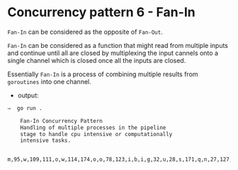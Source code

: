# Concurrency pattern 6 - Fan-In

`Fan-In` can be considered as the opposite of `Fan-Out`.

`Fan-In` can be considered as a function that might read from multiple inputs and continue until all are closed by multiplexing the input cannels onto a single channel which is closed once all the inputs are closed.

Essentially `Fan-In` is a process of combining multiple results from `goroutines` into one channel.

- output:

```bash
⇒  go run .

	Fan-In Concurrency Pattern
	Handling of multiple processes in the pipeline
	stage to handle cpu intensive or computationally
	intensive tasks.


m,95,w,109,111,o,w,114,174,o,o,78,123,i,b,i,g,32,u,28,s,171,q,n,27,127,o,153,t,31,s,145,k,64,z,i,156,x,78,94,t,y,58,40,n,21,a,x,171,200,a,33,v,c,94,r,80,o,50,j,s,41,174,f,n,24,g,87,b,43,k,103,y,8,l,i,146,g,194,b,165,r,m,x,84,79,v,f,113,38,s,o,134,91,f,z,59,65,g,37,b,12,y,136,b,x,p,y,83,p,9,u,y,122,102,p,56,
```